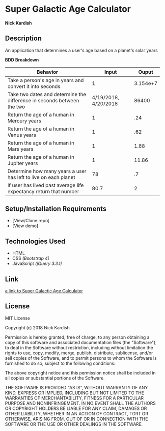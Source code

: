 # **Super Galactic Age Calculator**

#### Nick Kardish

## Description

An application that determines a user's age based on a planet's solar years

**BDD Breakdown**

Behavior | Input | Ouput
------------ | ------------- | -------------
Take a person's age in years and convert it into seconds | 1 | 3.154e+7
Take two dates and determine the difference in seconds between the two | 4/19/2018, 4/20/2018 | 86400
Return the age of a human in Mercury years | 1 | .24
Return the age of a human in Venus years | 1 | .62
Return the age of a human in Mars years | 1 | 1.88
Return the age of a human in Jupiter years | 1 | 11.86
Determine how many years a user has left to live on each planet | 78 | .7
If user has lived past average life expectancy return that number | 80.7 | 2

## Setup/Installation Requirements

* [View/Clone repo]
* [View demo]

## Technologies Used

* HTML
* CSS _(Bootstrap 4)_
* JavaScript _(jQuery 3.3.1)_

## Link

[a link to Super Galactic Age Calculator](https://kardish515.github.io/super-galactic-age-calculator)

## License

MIT License

Copyright (c) 2018 Nick Kardish

Permission is hereby granted, free of charge, to any person obtaining a copy
of this software and associated documentation files (the "Software"), to deal
in the Software without restriction, including without limitation the rights
to use, copy, modify, merge, publish, distribute, sublicense, and/or sell
copies of the Software, and to permit persons to whom the Software is
furnished to do so, subject to the following conditions:

The above copyright notice and this permission notice shall be included in all
copies or substantial portions of the Software.

THE SOFTWARE IS PROVIDED "AS IS", WITHOUT WARRANTY OF ANY KIND, EXPRESS OR
IMPLIED, INCLUDING BUT NOT LIMITED TO THE WARRANTIES OF MERCHANTABILITY,
FITNESS FOR A PARTICULAR PURPOSE AND NONINFRINGEMENT. IN NO EVENT SHALL THE
AUTHORS OR COPYRIGHT HOLDERS BE LIABLE FOR ANY CLAIM, DAMAGES OR OTHER
LIABILITY, WHETHER IN AN ACTION OF CONTRACT, TORT OR OTHERWISE, ARISING FROM,
OUT OF OR IN CONNECTION WITH THE SOFTWARE OR THE USE OR OTHER DEALINGS IN THE
SOFTWARE.
